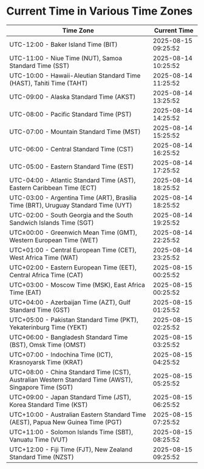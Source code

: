 # Current Time in Various Time Zones

| Time Zone | Current Time |
|-----------|--------------|
| UTC-12:00 - Baker Island Time (BIT) | 2025-08-15 09:25:52 |
| UTC-11:00 - Niue Time (NUT), Samoa Standard Time (SST) | 2025-08-14 10:25:52 |
| UTC-10:00 - Hawaii-Aleutian Standard Time (HAST), Tahiti Time (TAHT) | 2025-08-14 11:25:52 |
| UTC-09:00 - Alaska Standard Time (AKST) | 2025-08-14 13:25:52 |
| UTC-08:00 - Pacific Standard Time (PST) | 2025-08-14 14:25:52 |
| UTC-07:00 - Mountain Standard Time (MST) | 2025-08-14 15:25:52 |
| UTC-06:00 - Central Standard Time (CST) | 2025-08-14 16:25:52 |
| UTC-05:00 - Eastern Standard Time (EST) | 2025-08-14 17:25:52 |
| UTC-04:00 - Atlantic Standard Time (AST), Eastern Caribbean Time (ECT) | 2025-08-14 18:25:52 |
| UTC-03:00 - Argentina Time (ART), Brasília Time (BRT), Uruguay Standard Time (UYT) | 2025-08-14 18:25:52 |
| UTC-02:00 - South Georgia and the South Sandwich Islands Time (SGT) | 2025-08-14 19:25:52 |
| UTC±00:00 - Greenwich Mean Time (GMT), Western European Time (WET) | 2025-08-14 22:25:52 |
| UTC+01:00 - Central European Time (CET), West Africa Time (WAT) | 2025-08-14 23:25:52 |
| UTC+02:00 - Eastern European Time (EET), Central Africa Time (CAT) | 2025-08-15 00:25:52 |
| UTC+03:00 - Moscow Time (MSK), East Africa Time (EAT) | 2025-08-15 00:25:52 |
| UTC+04:00 - Azerbaijan Time (AZT), Gulf Standard Time (GST) | 2025-08-15 01:25:52 |
| UTC+05:00 - Pakistan Standard Time (PKT), Yekaterinburg Time (YEKT) | 2025-08-15 02:25:52 |
| UTC+06:00 - Bangladesh Standard Time (BST), Omsk Time (OMST) | 2025-08-15 03:25:52 |
| UTC+07:00 - Indochina Time (ICT), Krasnoyarsk Time (KRAT) | 2025-08-15 04:25:52 |
| UTC+08:00 - China Standard Time (CST), Australian Western Standard Time (AWST), Singapore Time (SGT) | 2025-08-15 05:25:52 |
| UTC+09:00 - Japan Standard Time (JST), Korea Standard Time (KST) | 2025-08-15 06:25:52 |
| UTC+10:00 - Australian Eastern Standard Time (AEST), Papua New Guinea Time (PGT) | 2025-08-15 07:25:52 |
| UTC+11:00 - Solomon Islands Time (SBT), Vanuatu Time (VUT) | 2025-08-15 08:25:52 |
| UTC+12:00 - Fiji Time (FJT), New Zealand Standard Time (NZST) | 2025-08-15 09:25:52 |
